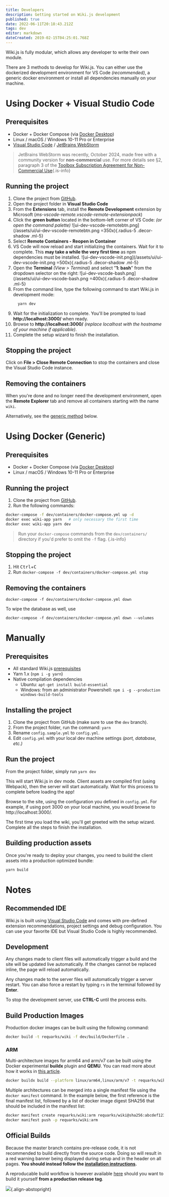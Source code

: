 ```yaml
---
title: Developers
description: Getting started on Wiki.js development
published: true
date: 2022-06-11T20:18:43.212Z
tags: dev
editor: markdown
dateCreated: 2019-02-15T04:25:01.768Z
---
```


Wiki.js is fully modular, which allows any developer to write their own module.

There are 3 methods to develop for Wiki.js. You can either use the dockerized development environment for VS Code *(recommended)*, a generic docker environment or install all dependencies manually on your machine.

# Using Docker + Visual Studio Code

## Prerequisites

* Docker + Docker Compose (via [Docker Desktop](https://www.docker.com/products/docker-desktop/))
* Linux / macOS / Windows 10-11 Pro or Enterprise
* [Visual Studio Code](https://code.visualstudio.com/) / [JetBrains WebStorm](https://www.jetbrains.com/webstorm/)

> JetBrains WebStorm was recently, October 2024, made free with a community version for **non-commercial** use. For more details see §2, paragraph 3 of the [Toolbox Subscription Agreement for Non-Commercial Use](https://www.jetbrains.com/legal/docs/toolbox/license_non-commercial/){.is-info}

## Running the project
1. Clone the project from [GitHub](https://github.com/Requarks/wiki).
2. Open the project folder in **Visual Studio Code**
3. From the **Extensions** tab, install the **Remote Development** extension by Microsoft (*ms-vscode-remote.vscode-remote-extensionpack*)
4. Click the **green button** located in the bottom-left corner of VS Code: *(or open the command palette)*
	![ui-dev-vscode-remotebtn.png](/assets/ui/ui-dev-vscode-remotebtn.png =350x){.radius-5 .decor-shadow .ml-5}
5. Select **Remote Containers - Reopen in Container**
6. VS Code will now reload and start initializing the containers. Wait for it to complete. This **may take a while the very first time** as npm dependencies must be installed.
	![ui-dev-vscode-init.png](/assets/ui/ui-dev-vscode-init.png =500x){.radius-5 .decor-shadow .ml-5}
7. Open the **Terminal** *(View > Terminal)* and select "**1: bash**" from the dropdown selector on the right:
	![ui-dev-vscode-bash.png](/assets/ui/ui-dev-vscode-bash.png =400x){.radius-5 .decor-shadow .ml-5}
8. From the command line, type the following command to start Wiki.js in development mode:
    ```bash
      yarn dev
    ```
9. Wait for the initialization to complete. You'll be prompted to load **http://localhost:3000/** when ready.
9. Browse to **http://localhost:3000/** _(replace localhost with the hostname of your machine if applicable)_.
10. Complete the setup wizard to finish the installation.

## Stopping the project

Click on **File > Close Remote Connection** to stop the containers and close the Visual Studio Code instance.

## Removing the containers

When you're done and no longer need the development environment, open the **Remote Explorer** tab and remove all containers starting with the name `wiki`.

Alternatively, see the [generic method](#removing-the-containers-1) below.

# Using Docker (Generic)

## Prerequisites

* Docker + Docker Compose (via [Docker Desktop](https://www.docker.com/products/docker-desktop/))
* Linux / macOS / Windows 10-11 Pro or Enterprise

## Running the project
1. Clone the project from [GitHub](https://github.com/Requarks/wiki).
2. Run the following commands:
```bash
docker-compose -f dev/containers/docker-compose.yml up -d
docker exec wiki-app yarn   # only necessary the first time
docker exec wiki-app yarn dev

```
> Run your `docker-compose` commands from the `dev/containers/` directory if you'd prefer to omit the `-f` flag.
{.is-info}

## Stopping the project
1. Hit <kbd>Ctrl</kbd>+<kbd>C</kbd>
2. Run `docker-compose -f dev/containers/docker-compose.yml stop`

## Removing the containers
```
docker-compose -f dev/containers/docker-compose.yml down
```
To wipe the database as well, use
```
docker-compose -f dev/containers/docker-compose.yml down --volumes
```

# Manually

## Prerequisites

* All standard Wiki.js [prerequisites](/install/requirements)
* Yarn 1.x \(`npm i -g yarn`\)
* Native compilation dependencies
  * Ubuntu:  `apt-get install build-essential`
  * Windows: from an administrator Powershell: `npm i -g --production windows-build-tools`

## Installing the project

1. Clone the project from GitHub \(make sure to use the `dev` branch\).
2. From the project folder, run the command: `yarn`
3. Rename `config.sample.yml` to `config.yml`.
4. Edit `config.yml` with your local dev machine settings *(port, database, etc.)*

## Run the project

From the project folder, simply run `yarn dev`

This will start Wiki.js in dev mode. Client assets are compiled first \(using Webpack\), then the server will start automatically. Wait for this process to complete before loading the app!

Browse to the site, using the configuration you defined in `config.yml`. For example, if using port 3000 on your local machine, you would browse to http://localhost:3000/.

The first time you load the wiki, you'll get greeted with the setup wizard. Complete all the steps to finish the installation.

## Building production assets

Once you're ready to deploy your changes, you need to build the client assets into a production optimized bundle:

```bash
yarn build
```

# Notes

## Recommended IDE

Wiki.js is built using [Visual Studio Code](https://code.visualstudio.com) and comes with pre-defined extension recommendations, project settings and debug configuration. You can use your favorite IDE but Visual Studio Code is highly recommended.

## Development

Any changes made to client files will automatically trigger a build and the site will be updated live automatically. If the changes cannot be replaced inline, the page will reload automatically.

Any changes made to the server files will automatically trigger a server restart. You can also force a restart by typing `rs` in the terminal followed by **Enter**.

To stop the development server, use **CTRL-C** until the process exits.

## Build Production Images

Production docker images can be built using the following command:
```bash
docker build -t requarks/wiki -f dev/build/Dockerfile .
```

### ARM

Multi-architecture images for arm64 and arm/v7 can be built using the Docker experimental **buildx** plugin and **QEMU**. You can read more about how it works in [this article](https://engineering.docker.com/2019/04/multi-arch-images/).

```bash
docker buildx build --platform linux/arm64,linux/arm/v7 -t requarks/wiki:arm --push -f dev/build/Dockerfile .
```

Multiple architectures can be merged into a single manifest file using the `docker manifest` command. In the example below, the first reference is the final manifest list, followed by a list of docker image digest SHA256 that should be included in the manifest list:

```bash
docker manifest create requarks/wiki:arm requarks/wiki@sha256:abcdef123456 requarks/wiki@sha256:fedcba654321
docker manifest push -p requarks/wiki:arm
```

## Official Builds

Because the master branch contains pre-release code, it is not recommended to build directly from the source code. Doing so will result in a red warning banner being displayed during setup and in the header on all pages. **You should instead follow the [installation instructions](/install).**

A reproducable build workflow is however available [here](https://github.com/requarks/wiki/blob/main/.github/workflows/build.yml) should you want to build it yourself **from a production release tag**.

![](https://a.icons8.com/mZbXwZWa/PdY3mQ/svg.svg){.align-abstopright}
